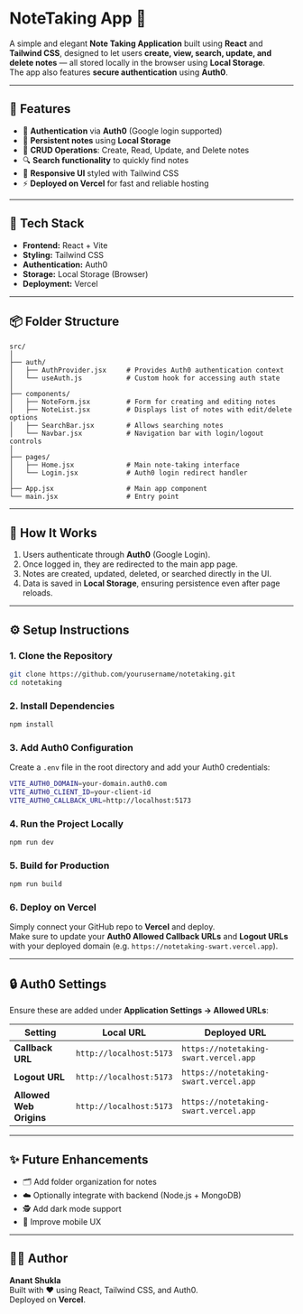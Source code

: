 # NoteTaking App 📝

A simple and elegant **Note Taking Application** built using **React** and **Tailwind CSS**, designed to let users **create, view, search, update, and delete notes** — all stored locally in the browser using **Local Storage**.  
The app also features **secure authentication** using **Auth0**.

---

## 🚀 Features

- 🔐 **Authentication** via **Auth0** (Google login supported)
- 🧠 **Persistent notes** using **Local Storage**
- 📝 **CRUD Operations**: Create, Read, Update, and Delete notes
- 🔍 **Search functionality** to quickly find notes
- 🎨 **Responsive UI** styled with Tailwind CSS
- ⚡ **Deployed on Vercel** for fast and reliable hosting

---

## 🧰 Tech Stack

- **Frontend:** React + Vite  
- **Styling:** Tailwind CSS  
- **Authentication:** Auth0  
- **Storage:** Local Storage (Browser)  
- **Deployment:** Vercel

---

## 📦 Folder Structure

```
src/
│
├── auth/
│   ├── AuthProvider.jsx     # Provides Auth0 authentication context
│   └── useAuth.js           # Custom hook for accessing auth state
│
├── components/
│   ├── NoteForm.jsx         # Form for creating and editing notes
│   ├── NoteList.jsx         # Displays list of notes with edit/delete options
│   ├── SearchBar.jsx        # Allows searching notes
│   └── Navbar.jsx           # Navigation bar with login/logout controls
│
├── pages/
│   ├── Home.jsx             # Main note-taking interface
│   └── Login.jsx            # Auth0 login redirect handler
│
├── App.jsx                  # Main app component
└── main.jsx                 # Entry point
```

---

## 🧭 How It Works

1. Users authenticate through **Auth0** (Google Login).  
2. Once logged in, they are redirected to the main app page.  
3. Notes are created, updated, deleted, or searched directly in the UI.  
4. Data is saved in **Local Storage**, ensuring persistence even after page reloads.

---

## ⚙️ Setup Instructions

### 1. Clone the Repository
```bash
git clone https://github.com/yourusername/notetaking.git
cd notetaking
```

### 2. Install Dependencies
```bash
npm install
```

### 3. Add Auth0 Configuration
Create a `.env` file in the root directory and add your Auth0 credentials:
```bash
VITE_AUTH0_DOMAIN=your-domain.auth0.com
VITE_AUTH0_CLIENT_ID=your-client-id
VITE_AUTH0_CALLBACK_URL=http://localhost:5173
```

### 4. Run the Project Locally
```bash
npm run dev
```

### 5. Build for Production
```bash
npm run build
```

### 6. Deploy on Vercel
Simply connect your GitHub repo to **Vercel** and deploy.  
Make sure to update your **Auth0 Allowed Callback URLs** and **Logout URLs** with your deployed domain (e.g. `https://notetaking-swart.vercel.app`).

---

## 🔒 Auth0 Settings

Ensure these are added under **Application Settings → Allowed URLs**:

| Setting | Local URL | Deployed URL |
|----------|------------|---------------|
| **Callback URL** | `http://localhost:5173` | `https://notetaking-swart.vercel.app` |
| **Logout URL** | `http://localhost:5173` | `https://notetaking-swart.vercel.app` |
| **Allowed Web Origins** | `http://localhost:5173` | `https://notetaking-swart.vercel.app` |

---

## ✨ Future Enhancements

- 🗂️ Add folder organization for notes  
- ☁️ Optionally integrate with backend (Node.js + MongoDB)  
- 🕵️ Add dark mode support  
- 📱 Improve mobile UX

---

## 🧑‍💻 Author

**Anant Shukla**  
Built with ❤️ using React, Tailwind CSS, and Auth0.  
Deployed on **Vercel**.
